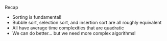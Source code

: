 Recap

- Sorting is fundamental!
- Bubble sort, selection sort, and insertion sort are all roughly equivalent
- All have average time complexities that are quadratic 
- We can do better... but we need more complex algorithms!